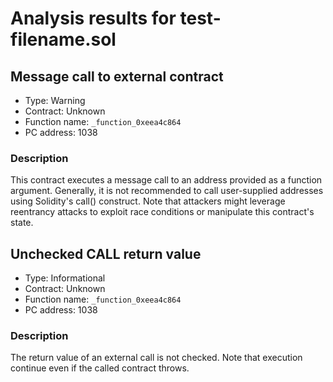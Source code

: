 # Analysis results for test-filename.sol

## Message call to external contract

- Type: Warning
- Contract: Unknown
- Function name: `_function_0xeea4c864`
- PC address: 1038

### Description

This contract executes a message call to an address provided as a function argument. Generally, it is not recommended to call user-supplied addresses using Solidity's call() construct. Note that attackers might leverage reentrancy attacks to exploit race conditions or manipulate this contract's state.

## Unchecked CALL return value

- Type: Informational
- Contract: Unknown
- Function name: `_function_0xeea4c864`
- PC address: 1038

### Description

The return value of an external call is not checked. Note that execution continue even if the called contract throws.